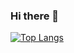 ### Hi there 👋

[![Top Langs](https://github-readme-stats.vercel.app/api/top-langs/?username=ckstn0777)](https://github.com/anuraghazra/github-readme-stats)
